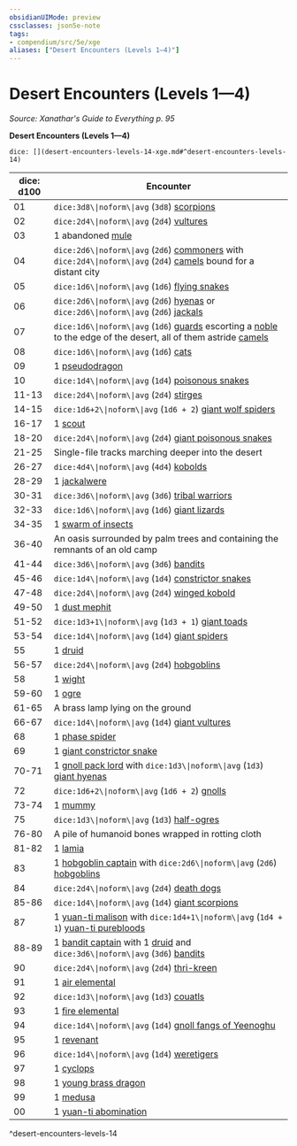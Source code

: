 ```yaml
---
obsidianUIMode: preview
cssclasses: json5e-note
tags:
- compendium/src/5e/xge
aliases: ["Desert Encounters (Levels 1—4)"]
---
```

# Desert Encounters (Levels 1—4)
*Source: Xanathar's Guide to Everything p. 95* 

**Desert Encounters (Levels 1—4)**

`dice: [](desert-encounters-levels-14-xge.md#^desert-encounters-levels-14)`

| dice: d100 | Encounter |
|------------|-----------|
| 01 | `dice:3d8\\|noform\\|avg` (`3d8`) [scorpions](2-Mechanics/CLI/bestiary/beast/scorpion.md) |
| 02 | `dice:2d4\\|noform\\|avg` (`2d4`) [vultures](2-Mechanics/CLI/bestiary/beast/vulture.md) |
| 03 | 1 abandoned [mule](2-Mechanics/CLI/bestiary/beast/mule.md) |
| 04 | `dice:2d6\\|noform\\|avg` (`2d6`) [commoners](2-Mechanics/CLI/bestiary/humanoid/commoner.md) with `dice:2d4\\|noform\\|avg` (`2d4`) [camels](2-Mechanics/CLI/bestiary/beast/camel.md) bound for a distant city |
| 05 | `dice:1d6\\|noform\\|avg` (`1d6`) [flying snakes](2-Mechanics/CLI/bestiary/beast/flying-snake.md) |
| 06 | `dice:2d6\\|noform\\|avg` (`2d6`) [hyenas](2-Mechanics/CLI/bestiary/beast/hyena.md) or `dice:2d6\\|noform\\|avg` (`2d6`) [jackals](2-Mechanics/CLI/bestiary/beast/jackal.md) |
| 07 | `dice:1d6\\|noform\\|avg` (`1d6`) [guards](2-Mechanics/CLI/bestiary/humanoid/guard.md) escorting a [noble](2-Mechanics/CLI/bestiary/humanoid/noble.md) to the edge of the desert, all of them astride [camels](2-Mechanics/CLI/bestiary/beast/camel.md) |
| 08 | `dice:1d6\\|noform\\|avg` (`1d6`) [cats](2-Mechanics/CLI/bestiary/beast/cat.md) |
| 09 | 1 [pseudodragon](2-Mechanics/CLI/bestiary/dragon/pseudodragon.md) |
| 10 | `dice:1d4\\|noform\\|avg` (`1d4`) [poisonous snakes](2-Mechanics/CLI/bestiary/beast/poisonous-snake.md) |
| 11-13 | `dice:2d4\\|noform\\|avg` (`2d4`) [stirges](2-Mechanics/CLI/bestiary/beast/stirge.md) |
| 14-15 | `dice:1d6+2\\|noform\\|avg` (`1d6 + 2`) [giant wolf spiders](2-Mechanics/CLI/bestiary/beast/giant-wolf-spider.md) |
| 16-17 | 1 [scout](2-Mechanics/CLI/bestiary/humanoid/scout.md) |
| 18-20 | `dice:2d4\\|noform\\|avg` (`2d4`) [giant poisonous snakes](2-Mechanics/CLI/bestiary/beast/giant-poisonous-snake.md) |
| 21-25 | Single-file tracks marching deeper into the desert |
| 26-27 | `dice:4d4\\|noform\\|avg` (`4d4`) [kobolds](2-Mechanics/CLI/bestiary/humanoid/kobold.md) |
| 28-29 | 1 [jackalwere](2-Mechanics/CLI/bestiary/humanoid/jackalwere.md) |
| 30-31 | `dice:3d6\\|noform\\|avg` (`3d6`) [tribal warriors](2-Mechanics/CLI/bestiary/humanoid/tribal-warrior.md) |
| 32-33 | `dice:1d6\\|noform\\|avg` (`1d6`) [giant lizards](2-Mechanics/CLI/bestiary/beast/giant-lizard.md) |
| 34-35 | 1 [swarm of insects](2-Mechanics/CLI/bestiary/beast/swarm-of-insects.md) |
| 36-40 | An oasis surrounded by palm trees and containing the remnants of an old camp |
| 41-44 | `dice:3d6\\|noform\\|avg` (`3d6`) [bandits](2-Mechanics/CLI/bestiary/humanoid/bandit.md) |
| 45-46 | `dice:1d4\\|noform\\|avg` (`1d4`) [constrictor snakes](2-Mechanics/CLI/bestiary/beast/constrictor-snake.md) |
| 47-48 | `dice:2d4\\|noform\\|avg` (`2d4`) [winged kobold](2-Mechanics/CLI/bestiary/humanoid/winged-kobold.md) |
| 49-50 | 1 [dust mephit](2-Mechanics/CLI/bestiary/elemental/dust-mephit.md) |
| 51-52 | `dice:1d3+1\\|noform\\|avg` (`1d3 + 1`) [giant toads](2-Mechanics/CLI/bestiary/beast/giant-toad.md) |
| 53-54 | `dice:1d4\\|noform\\|avg` (`1d4`) [giant spiders](2-Mechanics/CLI/bestiary/beast/giant-spider.md) |
| 55 | 1 [druid](2-Mechanics/CLI/bestiary/humanoid/druid.md) |
| 56-57 | `dice:2d4\\|noform\\|avg` (`2d4`) [hobgoblins](2-Mechanics/CLI/bestiary/humanoid/hobgoblin.md) |
| 58 | 1 [wight](2-Mechanics/CLI/bestiary/undead/wight.md) |
| 59-60 | 1 [ogre](2-Mechanics/CLI/bestiary/giant/ogre.md) |
| 61-65 | A brass lamp lying on the ground |
| 66-67 | `dice:1d4\\|noform\\|avg` (`1d4`) [giant vultures](2-Mechanics/CLI/bestiary/beast/giant-vulture.md) |
| 68 | 1 [phase spider](2-Mechanics/CLI/bestiary/monstrosity/phase-spider.md) |
| 69 | 1 [giant constrictor snake](2-Mechanics/CLI/bestiary/beast/giant-constrictor-snake.md) |
| 70-71 | 1 [gnoll pack lord](2-Mechanics/CLI/bestiary/humanoid/gnoll-pack-lord.md) with `dice:1d3\\|noform\\|avg` (`1d3`) [giant hyenas](2-Mechanics/CLI/bestiary/beast/giant-hyena.md) |
| 72 | `dice:1d6+2\\|noform\\|avg` (`1d6 + 2`) [gnolls](2-Mechanics/CLI/bestiary/humanoid/gnoll.md) |
| 73-74 | 1 [mummy](2-Mechanics/CLI/bestiary/undead/mummy.md) |
| 75 | `dice:1d3\\|noform\\|avg` (`1d3`) [half-ogres](2-Mechanics/CLI/bestiary/giant/half-ogre-ogrillon.md) |
| 76-80 | A pile of humanoid bones wrapped in rotting cloth |
| 81-82 | 1 [lamia](2-Mechanics/CLI/bestiary/monstrosity/lamia.md) |
| 83 | 1 [hobgoblin captain](2-Mechanics/CLI/bestiary/humanoid/hobgoblin-captain.md) with `dice:2d6\\|noform\\|avg` (`2d6`) [hobgoblins](2-Mechanics/CLI/bestiary/humanoid/hobgoblin.md) |
| 84 | `dice:2d4\\|noform\\|avg` (`2d4`) [death dogs](2-Mechanics/CLI/bestiary/monstrosity/death-dog.md) |
| 85-86 | `dice:1d4\\|noform\\|avg` (`1d4`) [giant scorpions](2-Mechanics/CLI/bestiary/beast/giant-scorpion.md) |
| 87 | 1 [yuan-ti malison](2-Mechanics/CLI/bestiary/monstrosity/yuan-ti-malison-type-1.md) with `dice:1d4+1\\|noform\\|avg` (`1d4 + 1`) [yuan-ti purebloods](2-Mechanics/CLI/bestiary/humanoid/yuan-ti-pureblood.md) |
| 88-89 | 1 [bandit captain](2-Mechanics/CLI/bestiary/humanoid/bandit-captain.md) with 1 [druid](2-Mechanics/CLI/bestiary/humanoid/druid.md) and `dice:3d6\\|noform\\|avg` (`3d6`) [bandits](2-Mechanics/CLI/bestiary/humanoid/bandit.md) |
| 90 | `dice:2d4\\|noform\\|avg` (`2d4`) [thri-kreen](2-Mechanics/CLI/bestiary/humanoid/thri-kreen.md) |
| 91 | 1 [air elemental](2-Mechanics/CLI/bestiary/elemental/air-elemental.md) |
| 92 | `dice:1d3\\|noform\\|avg` (`1d3`) [couatls](2-Mechanics/CLI/bestiary/celestial/couatl.md) |
| 93 | 1 [fire elemental](2-Mechanics/CLI/bestiary/elemental/fire-elemental.md) |
| 94 | `dice:1d4\\|noform\\|avg` (`1d4`) [gnoll fangs of Yeenoghu](2-Mechanics/CLI/bestiary/fiend/gnoll-fang-of-yeenoghu.md) |
| 95 | 1 [revenant](2-Mechanics/CLI/bestiary/undead/revenant.md) |
| 96 | `dice:1d4\\|noform\\|avg` (`1d4`) [weretigers](2-Mechanics/CLI/bestiary/humanoid/weretiger.md) |
| 97 | 1 [cyclops](2-Mechanics/CLI/bestiary/giant/cyclops.md) |
| 98 | 1 [young brass dragon](2-Mechanics/CLI/bestiary/dragon/young-brass-dragon.md) |
| 99 | 1 [medusa](2-Mechanics/CLI/bestiary/monstrosity/medusa.md) |
| 00 | 1 [yuan-ti abomination](2-Mechanics/CLI/bestiary/monstrosity/yuan-ti-abomination.md) |
^desert-encounters-levels-14